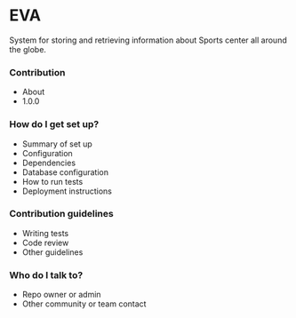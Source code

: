# EVA #

System for storing and retrieving information about Sports center all around the globe. 

### Contribution ###

* About
* 1.0.0


### How do I get set up? ###

* Summary of set up
* Configuration
* Dependencies
* Database configuration
* How to run tests
* Deployment instructions

### Contribution guidelines ###

* Writing tests
* Code review
* Other guidelines

### Who do I talk to? ###

* Repo owner or admin
* Other community or team contact